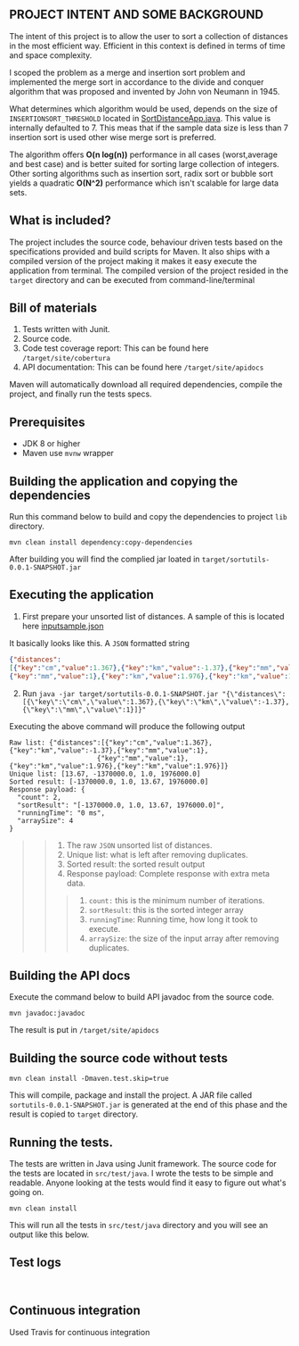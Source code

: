 
## PROJECT INTENT AND SOME BACKGROUND


The intent of this project is to allow the user to sort a collection of distances in the most efficient way.
Efficient in this context is defined in terms of time and space complexity.

I scoped the problem as a merge and insertion sort problem and implemented the merge sort in accordance to the
divide and conquer algorithm that was proposed and invented by John von Neumann in 1945.

What determines which algorithm would be used, depends on the size of `INSERTIONSORT_THRESHOLD`
located in [SortDistanceApp.java](src/main/java/com/sortutils/SortDistanceApp.java). This value is internally defaulted to 7.
This meas that if the sample data size is less than 7 insertion sort is used other wise merge sort is preferred.

The algorithm offers __O(n log(n))__ performance in all cases (worst,average and best case) and is better suited for
sorting large collection of integers. Other sorting algorithms such as insertion sort, radix sort or bubble sort yields a
quadratic __O(N^2)__ performance which isn't scalable for large data sets.


What is included?
------------------------
The project includes the source code, behaviour driven tests based on the specifications provided and build scripts for Maven.
It also ships with a compiled version of the project making it makes it easy execute the application from terminal.
The compiled version of the project resided in the `target` directory and can be executed from command-line/terminal

Bill of materials
--------------------------
1. Tests written with Junit.
2. Source code.
1. Code test coverage report: This can be found here `/target/site/cobertura`
2. API documentation: This can be found here `/target/site/apidocs`

Maven will automatically download all required dependencies, compile the project, and finally run the tests specs.

Prerequisites
-------------
- JDK 8 or higher
- Maven use `mvnw` wrapper

Building the application and copying the dependencies
-----------------------------------------------------
Run this command below to build and copy the dependencies to project `lib` directory.

```shell
mvn clean install dependency:copy-dependencies
```

After building you will find the complied jar loated in `target/sortutils-0.0.1-SNAPSHOT.jar`

Executing the application
-------------------------

1. First prepare your unsorted list of distances. A sample of this is located here [inputsample.json](inputsample.json)

It basically looks like this. A `JSON` formatted string
```json
{"distances":
[{"key":"cm","value":1.367},{"key":"km","value":-1.37},{"key":"mm","value":1},
{"key":"mm","value":1},{"key":"km","value":1.976},{"key":"km","value":1.976}]}
```

2. Run `java -jar target/sortutils-0.0.1-SNAPSHOT.jar
       "{\"distances\":[{\"key\":\"cm\",\"value\":1.367},{\"key\":\"km\",\"value\":-1.37},{\"key\":\"mm\",\"value\":1}]}"`


Executing the above command will produce the following output

```
Raw list: {"distances":[{"key":"cm","value":1.367},{"key":"km","value":-1.37},{"key":"mm","value":1},
                      {"key":"mm","value":1},{"key":"km","value":1.976},{"key":"km","value":1.976}]}
Unique list: [13.67, -1370000.0, 1.0, 1976000.0]
Sorted result: [-1370000.0, 1.0, 13.67, 1976000.0]
Response payload: {
  "count": 2,
  "sortResult": "[-1370000.0, 1.0, 13.67, 1976000.0]",
  "runningTime": "0 ms",
  "arraySize": 4
}

```
>> 1. The raw `JSON` unsorted list of distances.
>> 1. Unique list: what is left after removing duplicates.
>> 1. Sorted result: the sorted result output
>> 1. Response payload: Complete response with extra meta data.
>>> 1. `count:` this is the minimum number of iterations.
>>> 2. `sortResult`: this is the sorted integer array
>>> 3. `runningTime`: Running time, how long it took to execute.
>>> 4. `arraySize`: the size of the input array after removing duplicates.


Building the API docs
---------------------

Execute the command below to build API javadoc from the source code.

```shell
mvn javadoc:javadoc
```

The result is put in `/target/site/apidocs`

Building the source code without tests
--------------------------------------

```shell
mvn clean install -Dmaven.test.skip=true
```

This will compile, package and install the project. A JAR file called `sortutils-0.0.1-SNAPSHOT.jar` is generated
at the end of this phase and the result is copied to `target` directory.


Running the tests.
------------------

The tests are written in Java using Junit framework.
The source code for the tests are located in `src/test/java`.
I wrote the tests to be simple and readable. Anyone looking at the tests would find it easy to figure out what's going on.

```shell
mvn clean install
```
This will run all the tests in `src/test/java` directory and you will see an output like this below.

## Test logs
```


```


## Continuous integration
Used Travis for continuous integration

[mainclass]: mainclass.png "Logo Title Text 2"
